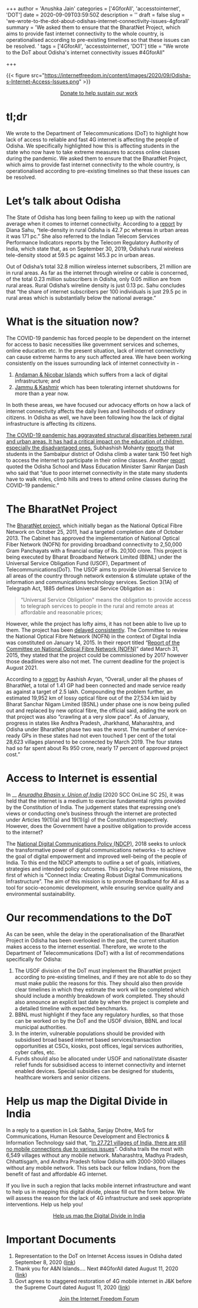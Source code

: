 +++
author = 'Anushka Jain'
categories = ['4GforAll', 'accesstointernet', 'DOT']
date = 2020-09-09T03:59:50Z
description = ''
draft = false
slug = 'we-wrote-to-the-dot-about-odishas-internet-connectivity-issues-4gforall'
summary = 'We asked them to ensure that the BharatNet Project, which aims to provide fast internet connectivity to the whole country, is operationalised according to pre-existing timelines so that these issues can be resolved. '
tags = ['4GforAll', 'accesstointernet', 'DOT']
title = "We wrote to the DoT about Odisha's internet connectivity issues #4GforAll"

+++


{{< figure src="https://internetfreedom.in/content/images/2020/09/Odisha-s-Internet-Access-Issues.png" >}}

<div style="text-align:center;">
    <a href="https://internetfreedom.in/donate/" class="button">Donate to help sustain our work</a>
</div>



# tl;dr

We wrote to the Department of Telecommunications (DoT) to highlight how lack of access to reliable and fast 4G internet is affecting the people of Odisha. We specifically highlighted how this is affecting students in the state who now have to take extreme measures to access online classes during the pandemic. We asked them to ensure that the BharatNet Project, which aims to provide fast internet connectivity to the whole country, is operationalised according to pre-existing timelines so that these issues can be resolved. 

# Let’s talk about Odisha

The State of Odisha has long been failing to keep up with the national average when it comes to internet connectivity. According to a [report](https://www.newindianexpress.com/states/odisha/2020/aug/09/great-digital-divide-heres-how-online-education-poses-massive-challenges-in-rural-odisha-2181055.html#:~:text=Home%20States%20Odisha-,Great%20digital%20divide%3A%20Here's%20how%20online%20education%20poses%20massive%20challenges,challenges%20but%20there%20is%20more.) by Diana Sahu, “tele-density in rural Odisha is 42.7 pc whereas in urban areas it was 171 pc.” She also referred to the Indian Telecom Services Performance Indicators reports by the Telecom Regulatory Authority of India, which state that, as on September 30, 2019,   Odisha’s rural wireless tele-density stood at 59.5 pc against 145.3 pc in urban areas. 

Out of Odisha’s total 32.8 million wireless internet subscribers, 21 million are in rural areas. As far as the internet through wireline or cable is concerned, of the total 0.23 million subscribers in Odisha, only 0.05 million are from rural areas. Rural Odisha’s wireline density is just 0.13 pc. Sahu concludes that “the share of internet subscribers per 100 individuals is just 29.5 pc in rural areas which is substantially below the national average.”

# What is the situation now?

The COVID-19 pandemic has forced people to be dependent on the internet for access to basic necessities like government services and schemes, online education etc. In the present situation, lack of internet connectivity can cause extreme harms to any such affected area. We have been working consistently on the issues surrounding lack of internet connectivity in - 

1. [Andaman & Nicobar Islands](https://internetfreedom.in/thank-you-for-a-n-islands-next-4gforall/) which suffers from a lack of digital infrastructure; and
2. [Jammu & Kashmir](https://internetfreedom.in/staggered-4g-restoration-j-k/) which has been tolerating internet shutdowns for more than a year now. 

In both these areas, we have focused our advocacy efforts on how a lack of internet connectivity affects the daily lives and livelihoods of ordinary citizens. In Odisha as well, we have been following how the lack of digital infrastructure is affecting its citizens.

[The COVID-19 pandemic has aggravated structural disparities between rural and urban areas. It has had a critical impact on the education of children, especially the disadvantaged ones.](https://www.downtoearth.org.in/blog/governance/no-smartphones-internet-access-odisha-s-rural-kids-caught-in-digital-divide-72656) Subhashish Mohanty [reports](https://www.telegraphindia.com/india/online-classes-internet-connectivity-forces-students-to-climb-150ft-high-tank/cid/1788156) that students in the Sambalpur district of Odisha climb a water tank 150 feet high to access the internet to participate in their online classes. Another [report](https://www.indiatoday.in/education-today/news/story/students-walk-miles-climb-trees-to-attend-online-classes-in-odisha-education-minister-1711758-2020-08-16) quoted the Odisha School and Mass Education Minister Samir Ranjan Dash who said that “due to poor internet connectivity in the state many students have to walk miles, climb hills and trees to attend online classes during the COVID-19 pandemic.”

# The BharatNet Project

The [BharatNet project](http://bbnl.nic.in/index.aspx), which initially began as the National Optical Fibre Network on October 25, 2011, had a targeted completion date of October 2013.  The Cabinet has approved the implementation of National Optical Fiber Network (NOFN) for providing broadband connectivity to 2,50,000 Gram Panchayats with a financial outlay of Rs. 20,100 crore. This project is being executed by Bharat Broadband Network Limited (BBNL) under the Universal Service Obligation Fund (USOF), Department of Telecommunications(DoT). The USOF aims to provide Universal Service to all areas of the country through network extension & stimulate uptake of the information and communications technology services. Section 3(1A) of Telegraph Act, 1885 defines Universal Service Obligation as :

> “Universal Service Obligation" means the obligation to provide access to telegraph services to people in the rural and remote areas at affordable and reasonable prices;

However, while the project has lofty aims, it has not been able to live up to them. The project has been [delayed consistently](https://www.livemint.com/Politics/zKw47MAB8dbndAB5sJATIK/BharatNet-On-a-long-overdue-deadline.html). The Committee to review the National Optical Fibre Network (NOFN) in the context of Digital India was constituted on January 14, 2015. In their report titled “[Report of the Committee on National Optical Fibre Network (NOFN)](https://dot.gov.in/sites/default/files/Report%20of%20the%20Committee%20on%20NOFN.pdf)” dated March 31, 2015, they stated that the project could be commissioned by 2017 however those deadlines were also not met. The current deadline for the project is August 2021. 

According to a [report](https://indianexpress.com/article/business/states-write-to-it-min-for-more-funds-say-finishing-phase-2-of-bharatnet-on-time-not-possible-otherwise-6526442/#:~:text=The%20new%20deadline%20for%20the%20project%20is%20August%202021.&text=Several%20states%20including%20Andhra%20Pradesh,know%20of%20the%20development%20said.) by Aashish Aryan,  “Overall, under all the phases of BharatNet, a total of 1.41 GP had been connected and made service ready as against a target of 2.5 lakh. Compounding the problem further, an estimated 19,952 km of lossy optical fibre out of the 27,534 km laid by Bharat Sanchar Nigam Limited (BSNL) under phase one is now being pulled out and replaced by new optical fibre, the official said, adding the work on that project was also “crawling at a very slow pace”. As of January, progress in states like Andhra Pradesh, Jharkhand, Maharashtra, and Odisha under BharatNet phase two was the worst. The number of service-ready GPs in these states had not even touched 1 per cent of the total 28,623 villages planned to be connected by March 2019. The four states had so far spent about Rs 950 crore, nearly 17 percent of approved project cost.”

# Access to Internet is essential

In __ [_Anuradha Bhasin v. Union of India_](https://internetfreedom.in/scs-judgement-on-kashmir-communication-is-just-the-beginning/) [2020 SCC OnLine SC 25],  it was held that the internet is a medium to exercise fundamental rights provided by the Constitution of India. The judgement states that expressing one’s views or conducting one’s business through the internet are protected under Articles 19(1)(a) and 19(1)(g) of the Constitution respectively. However, does the Government have a positive obligation to provide access to the internet?

The [National Digital Communications Policy (NDCP)](https://dot.gov.in/sites/default/files/EnglishPolicy-NDCP.pdf), 2018 seeks to unlock the transformative power of digital communications networks - to achieve the goal of digital empowerment and improved well-being of the people of India. To this end the NDCP attempts to outline a set of goals, initiatives, strategies and intended policy outcomes. This policy has three missions, the first of which is “Connect India: Creating Robust Digital Communications Infrastructure”. The aim of this mission is to promote Broadband for All as a tool for socio-economic development, while ensuring service quality and environmental sustainability. 

# Our recommendations to the DoT

As can be seen, while the delay in the operationalisation of the BharatNet Project in Odisha has been overlooked in the past, the current situation makes access to the internet essential. Therefore, we wrote to the Department of Telecommunications (DoT) with a list of recommendations specifically for Odisha:

1. The USOF division of the DoT must implement the BharatNet project according to pre-existing timelines, and if they are not able to do so they must make public the reasons for this. They should also then provide clear timelines in which they estimate the work will be completed which should include a monthly breakdown of work completed. They should also announce an explicit last date by when the project is complete and a detailed timeline with expected benchmarks.
2. BBNL must highlight if they face any regulatory hurdles, so that those can be worked on by the DoT and the USOF division, BBNL and local municipal authorities.
3. In the interim, vulnerable populations should be provided with subsidised broad based internet based services/transaction opportunities at CSCs, kiosks, post offices, legal services authorities, cyber cafes, etc.
4. Funds should also be allocated under USOF and national/state disaster relief funds for subsidised access to internet connectivity and internet enabled devices. Special subsidies can be designed for students, healthcare workers and senior citizens.

# Help us map the Digital Divide in India

In a reply to a question in Lok Sabha, Sanjay Dhotre, MoS for Communications, Human Resource Development and Electronics & Information Technology said that, “[In 27,721 villages of India, there are still no mobile connections due to various issues](https://www.financialexpress.com/industry/your-phone-is-dead-in-nearly-28000-villages-of-india-these-reasons-to-blame-for-no-mobile-network/1875037/)”. Odisha trails the most with 6,549 villages without any mobile network. Maharashtra, Madhya Pradesh, Chhattisgarh, and Andhra Pradesh follow Odisha with 2000-3000 villages without any mobile network. This sets back our fellow Indians, from the benefit of fast and affordable 4G internet.

If you live in such a region that lacks mobile internet infrastructure and want to help us in mapping this digital divide, please fill out the form below. We will assess the reason for the lack of 4G infrastructure and seek appropriate interventions. Help us help you!



<div style="text-align:center;">
    <a href="https://blocksurvey.io/survey/1PfQfn62JSDjjyK4nuHoY5t21wKeuocLLm/932adeff-543e-4def-98b3-45a094466fe2/" class="button">Help us map the Digital Divide in India</a>
</div>



# Important Documents

1. Representation to the DoT on Internet Access issues in Odisha dated September 8, 2020 ([link](https://drive.google.com/file/d/184IjztlGMbgp5_ETVh2RzVERyPqgFerk/view?usp=sharing))
2. Thank you for A&N Islands.... Next #4GforAll dated August 11, 2020 ([link](https://internetfreedom.in/thank-you-for-a-n-islands-next-4gforall/))
3. Govt agrees to staggered restoration of 4G mobile internet in J&K before the Supreme Court dated August 11, 2020 ([link](https://internetfreedom.in/staggered-4g-restoration-j-k/))



<div style="text-align:center;">
    <a href="https://forum.internetfreedom.in/" class="button">Join the Internet Freedom Forum</a>
</div>



